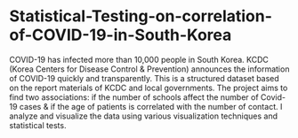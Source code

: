# Statistical-Testing-on-correlation-of-COVID-19-in-South-Korea

COVID-19 has infected more than 10,000 people in South Korea.
KCDC (Korea Centers for Disease Control & Prevention) announces the information of COVID-19 quickly and transparently.
This is a structured dataset based on the report materials of KCDC and local governments.
The project aims to find two associations: if the number of schools affect the number of Covid-19 cases & if the age of patients is correlated with the number of contact. I analyze and visualize the data using various visualization techniques and statistical tests.
